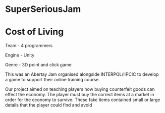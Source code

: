 # SuperSeriousJam

# Cost of Living

Team - 4 programmers 

Engine - Unity

Genre - 3D point and click game


This was an Abertay Jam organised alongside INTERPOL/IIPCIC to develop a game to support their online training course.

Our project aimed on teaching players how buying counterfeit goods can effect the economy. The player must buy the correct items at a market in order for the economy to survive. These fake items contained small or large details that the player could find and avoid
